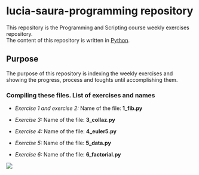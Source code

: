 # lucia-saura-programming repository
This repository is the Programming and Scripting course weekly exercises repository.  
The content of this repository is written in [Python](https://www.python.org/).

## Purpose
The purpose of this repository is indexing the weekly exercises and showing the progress, process and toughts until accomplishing them.

### Compiling these files. List of exercises and names

* _Exercise 1 and exercise 2:_ 
Name of the file: __1_fib.py__

* _Exercise 3:_
Name of the file: __3_collaz.py__

* _Exercise 4:_
Name of the file: __4_euler5.py__

* _Exercise 5:_
Name of the file: __5_data.py__

* _Exercise 6:_ 
Name of the file: __6_factorial.py__  




![](https://i.pinimg.com/originals/c3/e1/47/c3e1476eb761c049130ae6585238de14.jpg)

